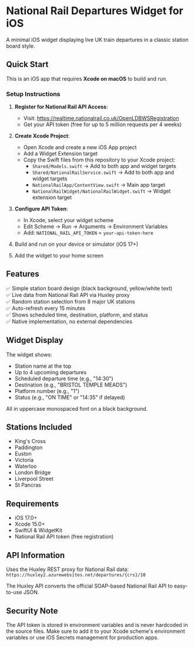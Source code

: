 # National Rail Departures Widget for iOS

A minimal iOS widget displaying live UK train departures in a classic station board style.

## Quick Start

This is an iOS app that requires **Xcode on macOS** to build and run.

### Setup Instructions

1. **Register for National Rail API Access**:
   - Visit: https://realtime.nationalrail.co.uk/OpenLDBWSRegistration
   - Get your API token (free for up to 5 million requests per 4 weeks)

2. **Create Xcode Project**:
   - Open Xcode and create a new iOS App project
   - Add a Widget Extension target
   - Copy the Swift files from this repository to your Xcode project:
     - `Shared/Models.swift` → Add to both app and widget targets
     - `Shared/NationalRailService.swift` → Add to both app and widget targets
     - `NationalRailApp/ContentView.swift` → Main app target
     - `NationalRailWidget/NationalRailWidget.swift` → Widget extension target

3. **Configure API Token**:
   - In Xcode, select your widget scheme
   - Edit Scheme → Run → Arguments → Environment Variables
   - Add: `NATIONAL_RAIL_API_TOKEN` = `your-api-token-here`

4. Build and run on your device or simulator (iOS 17+)
5. Add the widget to your home screen

## Features

✅ Simple station board design (black background, yellow/white text)  
✅ Live data from National Rail API via Huxley proxy  
✅ Random station selection from 8 major UK stations  
✅ Auto-refresh every 15 minutes  
✅ Shows scheduled time, destination, platform, and status  
✅ Native implementation, no external dependencies  

## Widget Display

The widget shows:
- Station name at the top
- Up to 4 upcoming departures
- Scheduled departure time (e.g., "14:30")
- Destination (e.g., "BRISTOL TEMPLE MEADS")
- Platform number (e.g., "1")
- Status (e.g., "ON TIME" or "14:35" if delayed)

All in uppercase monospaced font on a black background.

## Stations Included

- King's Cross
- Paddington
- Euston
- Victoria
- Waterloo
- London Bridge
- Liverpool Street
- St Pancras

## Requirements

- iOS 17.0+
- Xcode 15.0+
- SwiftUI & WidgetKit
- National Rail API token (free registration)

## API Information

Uses the Huxley REST proxy for National Rail data:  
`https://huxley2.azurewebsites.net/departures/{crs}/10`

The Huxley API converts the official SOAP-based National Rail API to easy-to-use JSON.

## Security Note

The API token is stored in environment variables and is never hardcoded in the source files. Make sure to add it to your Xcode scheme's environment variables or use iOS Secrets management for production apps.
